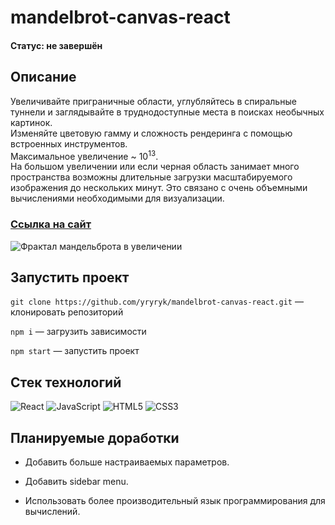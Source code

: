 # mandelbrot-canvas-react
#### Статус: не завершён

## Описание

Увеличивайте приграничные области, углубляйтесь в спиральные туннели и заглядывайте в труднодоступные места в поисках необычных картинок.<br/>
Изменяйте цветовую гамму и сложность рендеринга с помощью встроенных инструментов.<br/>
Максимальное увеличение ~ 10<sup>13</sup>.<br/>
На большом увеличении или если черная область занимает много пространства возможны длительные загрузки масштабируемого изображения до нескольких минут. Это связано с очень объемными вычислениями необходимыми для визуализации.

### [Ссылка на сайт](https://www.extra-develop.ru/)

<img alt="Фрактал мандельброта в увеличении " src="https://github.com/yryryk/mandelbrot-canvas-react/src/images/mandelbrot-1.png">

## Запустить проект

`git clone https://github.com/yryryk/mandelbrot-canvas-react.git` — клонировать репозиторий<br/>

`npm i` — загрузить зависимости<br/>

`npm start` — запустить проект

## Стек технологий

![React](https://img.shields.io/badge/react-%2320232a.svg?style=for-the-badge&logo=react&logoColor=%2361DAFB)  ![JavaScript](https://img.shields.io/badge/javascript-%23323330.svg?style=for-the-badge&logo=javascript&logoColor=%23F7DF1E)    ![HTML5](https://img.shields.io/badge/html5-%23E34F26.svg?style=for-the-badge&logo=html5&logoColor=white)  ![CSS3](https://img.shields.io/badge/css3-%231572B6.svg?style=for-the-badge&logo=css3&logoColor=white)

## Планируемые доработки 

- Добавить больше настраиваемых параметров.

- Добавить sidebar menu.

- Использовать более производительный язык программирования для вычислений.